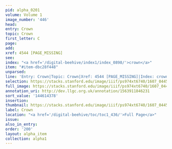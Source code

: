 ```yaml
---
pid: alpha_0201
volume: Volume 1
image_number: '446'
head:
entry: Crown
topic: Crown
first_letter: C
page:
add:
xref: 4544 [PAGE_MISSING]
see:
index: "<a href='/digital-beehive/index1/index_0898/'>crown</a>"
item: "#item-dbc28f448"
unparsed:
line: 'Entry: Crown|Topic: Crown|Xref: 4544 [PAGE_MISSING]|Index: crown|#item-dbc28f448'
selection: https://stacks.stanford.edu/image/iiif/ps974xt6740/1607_0445/817,4378,2912,632/full/0/default.jpg
full_image: https://stacks.stanford.edu/image/iiif/ps974xt6740/1607_0445/full/full/0/default.jpg
annotation_uri: http://dev.llgc.org.uk/annotation/1563911846231
sort_value: '144614378'
insertion:
thumbnail: https://stacks.stanford.edu/image/iiif/ps974xt6740/1607_0445/817,4378,600,180/250,/0/default.jpg
label: Crown
location: "<a href='/digital-beehive/toc/toc1_436/'>Full Page</a>"
issue:
also_in_entry:
order: '200'
layout: alpha_item
collection: alpha1
---
```

